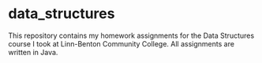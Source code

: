 # data_structures
This repository contains my homework assignments for the Data Structures course I took at Linn-Benton Community College. All assignments are written in Java.
